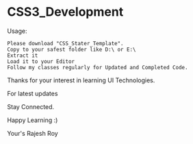 # CSS3_Development

Usage:

    Please download "CSS_Stater_Template".
    Copy to your safest folder like D:\ or E:\
    Extract it
    Load it to your Editor
    Follow my classes regularly for Updated and Completed Code.

Thanks for your interest in learning UI Technologies.

For latest updates 

Stay Connected.

Happy Learning :)

Your's Rajesh Roy

